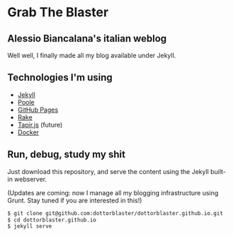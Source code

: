 # Grab The Blaster
## Alessio Biancalana's italian weblog

Well well, I finally made all my blog available under Jekyll.

## Technologies I'm using
- [Jekyll](http://jekyllrb.com/)
- [Poole](https://github.com/poole/poole)
- [GitHub Pages](https://pages.github.com/)
- [Rake](https://github.com/ruby/rake)
- [Tapir.js](http://tapirgo.com/) (future)
- [Docker](https://www.docker.com/)

## Run, debug, study my shit
Just download this repository, and serve the content using the Jekyll built-in webserver.

(Updates are coming: now I manage all my blogging infrastructure using Grunt. Stay tuned if you are interested in this!)

```bash
$ git clone git@github.com:dottorblaster/dottorblaster.github.io.git
$ cd dottorblaster.github.io
$ jekyll serve
```

